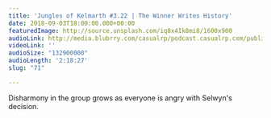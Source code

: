 ```yaml
---
title: 'Jungles of Kelmarth #3.22 | The Winner Writes History'
date: 2018-09-03T18:00:00.000+00:00
featuredImage: http://source.unsplash.com/iq8x4Ik8mi8/1600x900
audioLink: http://media.blubrry.com/casualrp/podcast.casualrp.com/public/Chapter%203%20Ep.%2022%20_%20The%20Winner%20Writes%20History.mp3
videoLink: ''
audioSize: "132900000"
audioLength: '2:18:27'
slug: "71"

---
```

Disharmony in the group grows as everyone is angry with Selwyn's decision.
